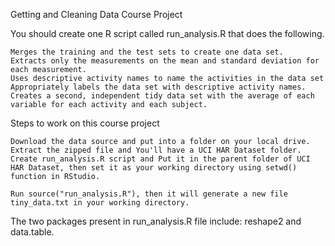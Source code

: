 Getting and Cleaning Data
Course Project

You should create one R script called run_analysis.R that does the following.

    Merges the training and the test sets to create one data set.
    Extracts only the measurements on the mean and standard deviation for each measurement.
    Uses descriptive activity names to name the activities in the data set
    Appropriately labels the data set with descriptive activity names.
    Creates a second, independent tidy data set with the average of each variable for each activity and each subject.

Steps to work on this course project

    Download the data source and put into a folder on your local drive. Extract the zipped file and You'll have a UCI HAR Dataset folder.
    Create run_analysis.R script and Put it in the parent folder of UCI HAR Dataset, then set it as your working directory using setwd() function in RStudio.
    
    Run source("run_analysis.R"), then it will generate a new file tiny_data.txt in your working directory.

The two packages present in run_analysis.R file include: reshape2 and data.table.